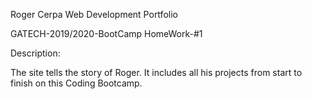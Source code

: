 Roger Cerpa Web Development Portfolio

GATECH-2019/2020-BootCamp  HomeWork-#1

Description:

The site tells the story of Roger. It includes all his projects from start to finish on this Coding Bootcamp.